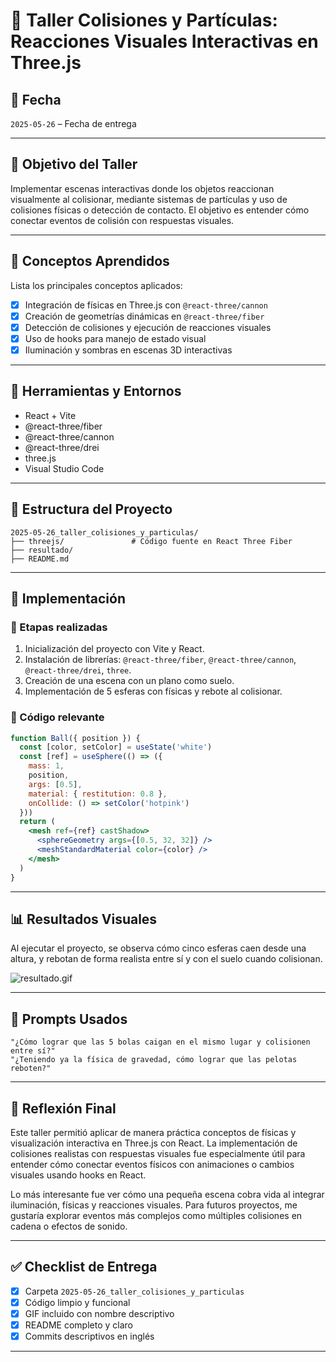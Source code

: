 # 🧪 Taller Colisiones y Partículas: Reacciones Visuales Interactivas en Three.js

## 📅 Fecha
`2025-05-26` – Fecha de entrega

---

## 🎯 Objetivo del Taller

Implementar escenas interactivas donde los objetos reaccionan visualmente al colisionar, mediante sistemas de partículas y uso de colisiones físicas o detección de contacto. El objetivo es entender cómo conectar eventos de colisión con respuestas visuales.

---

## 🧠 Conceptos Aprendidos

Lista los principales conceptos aplicados:

- [x] Integración de físicas en Three.js con `@react-three/cannon`
- [x] Creación de geometrías dinámicas en `@react-three/fiber`
- [x] Detección de colisiones y ejecución de reacciones visuales
- [x] Uso de hooks para manejo de estado visual
- [x] Iluminación y sombras en escenas 3D interactivas

---

## 🔧 Herramientas y Entornos

- React + Vite
- @react-three/fiber
- @react-three/cannon
- @react-three/drei
- three.js
- Visual Studio Code

---

## 📁 Estructura del Proyecto

```
2025-05-26_taller_colisiones_y_particulas/
├── threejs/               # Código fuente en React Three Fiber
├── resultado/
├── README.md
```

---

## 🧪 Implementación

### 🔹 Etapas realizadas
1. Inicialización del proyecto con Vite y React.
2. Instalación de librerías: `@react-three/fiber`, `@react-three/cannon`, `@react-three/drei`, `three`.
3. Creación de una escena con un plano como suelo.
4. Implementación de 5 esferas con físicas y rebote al colisionar.

### 🔹 Código relevante

```jsx
function Ball({ position }) {
  const [color, setColor] = useState('white')
  const [ref] = useSphere(() => ({
    mass: 1,
    position,
    args: [0.5],
    material: { restitution: 0.8 },
    onCollide: () => setColor('hotpink')
  }))
  return (
    <mesh ref={ref} castShadow>
      <sphereGeometry args={[0.5, 32, 32]} />
      <meshStandardMaterial color={color} />
    </mesh>
  )
}
```

---

## 📊 Resultados Visuales

Al ejecutar el proyecto, se observa cómo cinco esferas caen desde una altura, y rebotan de forma realista entre sí y con el suelo cuando colisionan.

![resultado.gif](resultados/demo_colision.gif)

---

## 🧩 Prompts Usados

```text
"¿Cómo lograr que las 5 bolas caigan en el mismo lugar y colisionen entre sí?"
"¿Teniendo ya la física de gravedad, cómo lograr que las pelotas reboten?"
```

---

## 💬 Reflexión Final

Este taller permitió aplicar de manera práctica conceptos de físicas y visualización interactiva en Three.js con React. La implementación de colisiones realistas con respuestas visuales fue especialmente útil para entender cómo conectar eventos físicos con animaciones o cambios visuales usando hooks en React.

Lo más interesante fue ver cómo una pequeña escena cobra vida al integrar iluminación, físicas y reacciones visuales. Para futuros proyectos, me gustaría explorar eventos más complejos como múltiples colisiones en cadena o efectos de sonido.

---

## ✅ Checklist de Entrega

- [x] Carpeta `2025-05-26_taller_colisiones_y_particulas`
- [x] Código limpio y funcional
- [x] GIF incluido con nombre descriptivo
- [x] README completo y claro
- [x] Commits descriptivos en inglés

---
